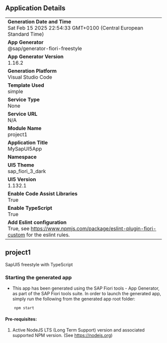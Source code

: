 ## Application Details
|               |
| ------------- |
|**Generation Date and Time**<br>Sat Feb 15 2025 22:54:33 GMT+0100 (Central European Standard Time)|
|**App Generator**<br>@sap/generator-fiori-freestyle|
|**App Generator Version**<br>1.16.2|
|**Generation Platform**<br>Visual Studio Code|
|**Template Used**<br>simple|
|**Service Type**<br>None|
|**Service URL**<br>N/A|
|**Module Name**<br>project1|
|**Application Title**<br>MySapUI5App|
|**Namespace**<br>|
|**UI5 Theme**<br>sap_fiori_3_dark|
|**UI5 Version**<br>1.132.1|
|**Enable Code Assist Libraries**<br>True|
|**Enable TypeScript**<br>True|
|**Add Eslint configuration**<br>True, see https://www.npmjs.com/package/eslint-plugin-fiori-custom for the eslint rules.|

## project1

SapUI5 freestyle with TypeScript

### Starting the generated app

-   This app has been generated using the SAP Fiori tools - App Generator, as part of the SAP Fiori tools suite.  In order to launch the generated app, simply run the following from the generated app root folder:

```
    npm start
```

#### Pre-requisites:

1. Active NodeJS LTS (Long Term Support) version and associated supported NPM version.  (See https://nodejs.org)


